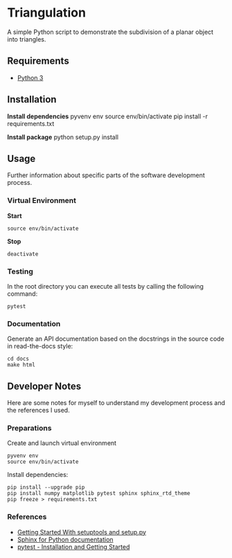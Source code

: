 # Triangulation
A simple Python script to demonstrate the subdivision of a planar object into triangles.

## Requirements

 - [Python 3](https://www.python.org/)

 
## Installation

**Install dependencies**
    pyvenv env
    source env/bin/activate
    pip install -r requirements.txt

**Install package**
    python setup.py install


## Usage
Further information about specific parts of the software development process.

### Virtual Environment

**Start**

    source env/bin/activate

**Stop**

    deactivate


### Testing
In the root directory you can execute all tests by calling the following command:

    pytest


### Documentation
Generate an API documentation based on the docstrings in the source code in read-the-docs style:

    cd docs
    make html


## Developer Notes

Here are some notes for myself to understand my development process and the references I used.

### Preparations

Create and launch virtual environment

    pyvenv env
    source env/bin/activate

Install dependencies:

    pip install --upgrade pip
    pip install numpy matplotlib pytest sphinx sphinx_rtd_theme
    pip freeze > requirements.txt


### References

 - [Getting Started With setuptools and setup.py](https://pythonhosted.org/an_example_pypi_project/setuptools.html)
 - [Sphinx for Python documentation](http://gisellezeno.com/tutorials/sphinx-for-python-documentation.html)
 - [pytest - Installation and Getting Started](http://doc.pytest.org/en/latest/getting-started.html)
